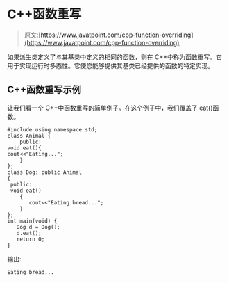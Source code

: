 # C++函数重写

> 原文:[https://www.javatpoint.com/cpp-function-overriding](https://www.javatpoint.com/cpp-function-overriding)

如果派生类定义了与其基类中定义的相同的函数，则在 C++中称为函数重写。它用于实现运行时多态性。它使您能够提供其基类已经提供的函数的特定实现。

## C++函数重写示例

让我们看一个 C++中函数重写的简单例子。在这个例子中，我们覆盖了 eat()函数。

```
#include using namespace std;
class Animal {
    public:
void eat(){  
cout<<"Eating...";  
    }    
}; 
class Dog: public Animal  
{  
 public:
 void eat()  
    {  
       cout<<"Eating bread...";  
    }  
};
int main(void) {
   Dog d = Dog();  
   d.eat();
   return 0;
} 
```

输出:

```
Eating bread...

```